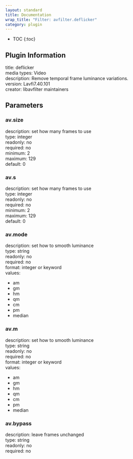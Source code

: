 ```yaml
---
layout: standard
title: Documentation
wrap_title: "Filter: avfilter.deflicker"
category: plugin
---
```

* TOC
{:toc}

## Plugin Information

title: deflicker  
media types:
Video  
description: Remove temporal frame luminance variations.  
version: Lavfi7.40.101  
creator: libavfilter maintainers  

## Parameters

### av.size

  
description:
set how many frames to use  
type: integer  
readonly: no  
required: no  
minimum: 2  
maximum: 129  
default: 0  

### av.s

  
description:
set how many frames to use  
type: integer  
readonly: no  
required: no  
minimum: 2  
maximum: 129  
default: 0  

### av.mode

  
description:
set how to smooth luminance  
type: string  
readonly: no  
required: no  
format: integer or keyword  
values:  

* am
* gm
* hm
* qm
* cm
* pm
* median

### av.m

  
description:
set how to smooth luminance  
type: string  
readonly: no  
required: no  
format: integer or keyword  
values:  

* am
* gm
* hm
* qm
* cm
* pm
* median

### av.bypass

  
description:
leave frames unchanged  
type: string  
readonly: no  
required: no  

